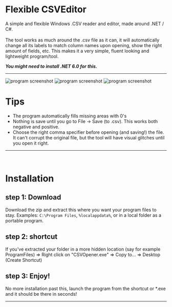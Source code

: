 # Flexible CSVEditor
A simple and flexible Windows .CSV reader and editor, made around .NET / C#.
<br/><br/>
The tool works as much around the .csv file as it can, it will automatically change all its labels to match column names upon opening, show the right amount of fields, etc.
This makes it a very simple, fluent looking and lightweight program/tool.

***You might need to install .NET 6.0 for this.***

---
<img src="https://github.com/MikevanBreePXL/FlexibleCSVE/assets/116728978/536b7186-c292-4f61-a2e0-53b8b94d04e2" alt="program screenshot" />
<img src="https://github.com/MikevanBreePXL/FlexibleCSVE/assets/116728978/e7fdbfcc-6e74-4c5c-b0e3-2cc040aa72c6" alt="program screenshot" />
<img src="https://github.com/MikevanBreePXL/FlexibleCSVE/assets/116728978/ebded63c-6c50-4153-b144-d56b67d6421c" alt="program screenshot" />

<br/>

# Tips
- The program automatically fills missing areas with 0's
- Nothing is save until you go to File -> Save (to .csv). This works both negative and positive.
- Choose the right comma specifier before opening (and saving!) the file. It can't corrupt the original file, but the tool will have visual glitches until you open it right.

---
<br/>

# Installation
## step 1: Download
Download the zip and extract this where you want your program files to stay.
Examples: `C:\Program Files`,  `%localappdata%`, or in a local folder as a portable program.
## step 2: shortcut
If you've extracted your folder in a more hidden location (say for example ProgramFiles)
=> Right click on "CSVOpener.exe" 
=> Copy to...
=> Desktop (Create Shortcut)
## step 3: Enjoy!
No more installation past this, launch the program from the shortcut or \*.exe and it should be there in seconds!

---
